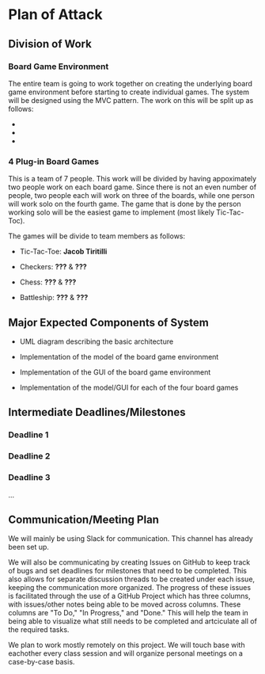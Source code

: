 # Plan of Attack


## Division of Work

### Board Game Environment

The entire team is going to work together on creating the underlying board game environment before starting to create individual games. The system will be designed using the MVC pattern. The work on this will be split up as follows:

- 

- 

- 

### 4 Plug-in Board Games

This is a team of 7 people. This work will be divided by having appoximately two people work on each board game. Since there is not an even number of people, two people each will work on three of the boards, while one person will work solo on the fourth game. The game that is done by the person working solo will be the easiest game to implement (most likely Tic-Tac-Toc).

The games will be divide to team members as follows:

- Tic-Tac-Toe: **Jacob Tiritilli**

- Checkers: **???** & **???**

- Chess: **???** & **???**

- Battleship: **???** & **???**


## Major Expected Components of System

- UML diagram describing the basic architecture

- Implementation of the model of the board game environment

- Implementation of the GUI of the board game environment

- Implementation of the model/GUI for each of the four board games


## Intermediate Deadlines/Milestones

### Deadline 1

### Deadline 2

### Deadline 3

...


## Communication/Meeting Plan

We will mainly be using Slack for communication. This channel has already been set up.

We will also be communicating by creating Issues on GitHub to keep track of bugs and set deadlines for milestones that need to be completed. This also allows for separate discussion threads to be created under each issue, keeping the communication more organized. The progress of these issues is facilitated through the use of a GitHub Project which has three columns, with issues/other notes being able to be moved across columns. These columns are "To Do," "In Progress," and "Done." This will help the team in being able to visualize what still needs to be completed and artciculate all of the required tasks.

We plan to work mostly remotely on this project. We will touch base with eachother every class session and will organize personal meetings on a case-by-case basis.
